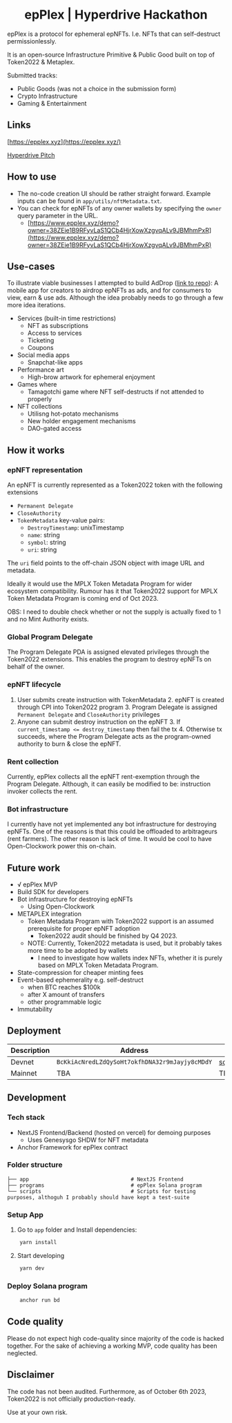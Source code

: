 <h1 align="center">epPlex | Hyperdrive Hackathon</h1>

epPlex is a protocol for ephemeral epNFTs.
I.e. NFTs that can self-destruct permissionlessly.

It is an open-source Infrastructure Primitive & Public Good built on top of Token2022 & Metaplex.

Submitted tracks:
- Public Goods (was not a choice in the submission form)
- Crypto Infrastructure
- Gaming & Entertainment


## Links
[https://epplex.xyz](https://epplex.xyz/)

[Hyperdrive Pitch](https://epplex.xyz/HyperdrivePitch.pdf)


## How to use
- The no-code creation UI should be rather straight forward. Example inputs can be found in `app/utils/nftMetadata.txt`.
- You can check for epNFTs of any owner wallets by specifying the `owner` query parameter in the URL.
  - [https://www.epplex.xyz/demo?owner=38ZEie1B9RFyvLaS1QCb4HjrXowXzgvqALv9JBMhmPxR](https://www.epplex.xyz/demo?owner=38ZEie1B9RFyvLaS1QCb4HjrXowXzgvqALv9JBMhmPxR)


## Use-cases
To illustrate viable businesses I attempted to build AdDrop ([link to repo](https://github.com/epPlex/AdDrop)):
A mobile app for creators to airdrop epNFTs as ads, and for consumers to view, earn & use ads.
Although the idea probably needs to go through a few more idea iterations.

- Services (built-in time restrictions)
  - NFT as subscriptions
  - Access to services
  - Ticketing
  - Coupons
- Social media apps
  - Snapchat-like apps
- Performance art
  - High-brow artwork for ephemeral enjoyment
- Games where
  - Tamagotchi game where NFT self-destructs if not attended to properly
- NFT collections
  - Utilisng hot-potato mechanisms
  - New holder engagement mechanisms
  - DAO-gated access

## How it works

### epNFT representation
An epNFT is currently represented as a Token2022 token with the following extensions
- `Permanent Delegate`
- `CloseAuthority`
- `TokenMetadata` key-value pairs:
    - `DestroyTimestamp`: unixTimestamp
    - `name`: string
    - `symbol`: string
    - `uri`: string

The `uri` field points to the off-chain JSON object with image URL and metadata.

Ideally it would use the MPLX Token Metadata Program for wider ecosystem compatibility.
Rumour has it that Token2022 support for MPLX Token Metadata Program is coming end of Oct 2023.

OBS: I need to double check whether or not the supply is actually fixed to 1 and no Mint Authority exists.

### Global Program Delegate
The Program Delegate PDA is assigned elevated privileges through the Token2022 extensions.
This enables the program to destroy epNFTs on behalf of the owner.

### epNFT lifecycle
1. User submits create instruction with TokenMetadata
   2. epNFT is created through CPI into Token2022 program
   3. Program Delegate is assigned `Permanent Delegate` and `CloseAuthority` privileges
2. Anyone can submit destroy instruction on the epNFT
   3. If `current_timestamp <= destroy_timestamp` then fail the tx
   4. Otherwise tx succeeds, where the Program Delegate acts as the program-owned authority to burn & close the epNFT.

### Rent collection
Currently, epPlex collects all the epNFT rent-exemption through the Program Delegate.
Although, it can easily be modified to be: instruction invoker collects the rent.

### Bot infrastructure
I currently have not yet implemented any bot infrastructure for destroying epNFTs.
One of the reasons is that this could be offloaded to arbitrageurs (rent farmers). The other reason is lack of time.
It would be cool to have Open-Clockwork power this on-chain.

## Future work
- √ epPlex MVP
- Build SDK for developers
- Bot infrastructure for destroying epNFTs
    - Using Open-Clockwork
- METAPLEX integration
    - Token Metadata Program with Token2022 support is an assumed prerequisite for proper epNFT adoption
        - Token2022 audit should be finished by Q4 2023.
    - NOTE: Currently, Token2022 metadata is used, but it probably takes more time to be adopted by wallets
        - I need to investigate how wallets index NFTs, whether it is purely based on MPLX Token Metadata Program.
- State-compression for cheaper minting fees
- Event-based ephemerality e.g. self-destruct
    - when BTC reaches $100k
    - after X amount of transfers
    - other programmable logic
- Immutability


## Deployment

| Description | Address                                       | Link                                                                                                           |
|-------------|-----------------------------------------------|----------------------------------------------------------------------------------------------------------------|
| Devnet      | `BcKkiAcNredLZdQySoHt7okfhDNA32r9mJayjy8cMDdY` | [solexplorer](https://explorer.solana.com/address/BcKkiAcNredLZdQySoHt7okfhDNA32r9mJayjy8cMDdY?cluster=devnet) |
| Mainnet     | TBA                                           | TBA                                                                                                            |




## Development

### Tech stack
- NextJS Frontend/Backend (hosted on vercel) for demoing purposes
  - Uses Genesysgo SHDW for NFT metadata
- Anchor Framework for epPlex contract

### Folder structure
    ├── app                                 # NextJS Frontend
    ├── programs                            # epPlex Solana program
    └── scripts                             # Scripts for testing purposes, althoguh I probably should have kept a test-suite

### Setup App

1. Go to `app` folder and Install dependencies:
```bash
    yarn install
```
2. Start developing
```bash
    yarn dev
```


### Deploy Solana program
```bash
    anchor run bd
```



## Code quality
Please do not expect high code-quality since majority of the code is hacked together. For the sake of achieving a working MVP, code quality has been neglected.

## Disclaimer
The code has not been audited. Furthermore, as of October 6th 2023, Token2022 is not officially production-ready.

Use at your own risk.

